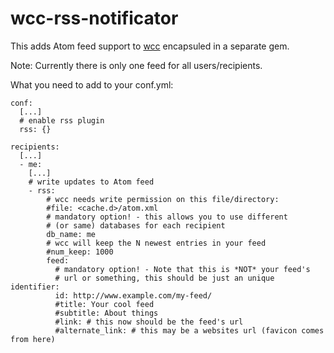wcc-rss-notificator
===================

This adds Atom feed support to [wcc](https://github.com/cmur2/wcc) encapsuled
in a separate gem.

Note: Currently there is only one feed for all users/recipients.

What you need to add to your conf.yml:

	conf:
	  [...]
	  # enable rss plugin
	  rss: {}
	
	recipients:
	  [...]
	  - me:
	    [...]
	    # write updates to Atom feed
	    - rss:
	        # wcc needs write permission on this file/directory:
	        #file: <cache.d>/atom.xml
	        # mandatory option! - this allows you to use different
	        # (or same) databases for each recipient
	        db_name: me
	        # wcc will keep the N newest entries in your feed
	        #num_keep: 1000
	        feed:
	          # mandatory option! - Note that this is *NOT* your feed's
	          # url or something, this should be just an unique identifier:
	          id: http://www.example.com/my-feed/
	          #title: Your cool feed
	          #subtitle: About things
	          #link: # this now should be the feed's url
	          #alternate_link: # this may be a websites url (favicon comes from here)
